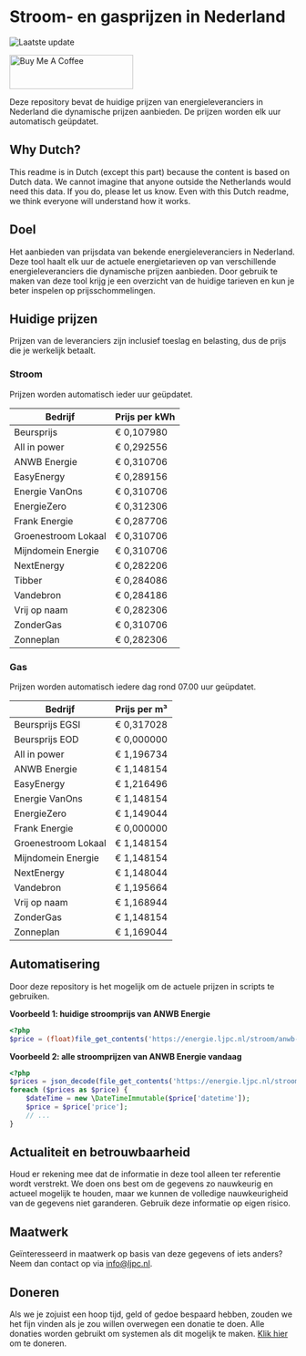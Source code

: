 # Stroom- en gasprijzen in Nederland

![Laatste update](https://img.shields.io/badge/laatste%20update-2024--07--04%2021%3A00%20CET-brightgreen)

<a href="https://www.buymeacoffee.com/Lars-" target="_blank"><img src="https://cdn.buymeacoffee.com/buttons/v2/default-orange.png" alt="Buy Me A Coffee" height="60" style="height: 60px !important;width: 217px !important;" ></a>

Deze repository bevat de huidige prijzen van energieleveranciers in Nederland die dynamische prijzen aanbieden. De prijzen worden elk uur automatisch geüpdatet.

## Why Dutch?

This readme is in Dutch (except this part) because the content is based on Dutch data. We cannot imagine that anyone outside the Netherlands would need this data. If you do, please let us know. Even with this Dutch readme, we think
everyone will understand how it works.

## Doel

Het aanbieden van prijsdata van bekende energieleveranciers in Nederland. Deze tool haalt elk uur de actuele energietarieven op van verschillende energieleveranciers die dynamische prijzen aanbieden. Door gebruik te maken van deze tool
krijg je een overzicht van de huidige tarieven en kun je beter inspelen op prijsschommelingen.

## Huidige prijzen

Prijzen van de leveranciers zijn inclusief toeslag en belasting, dus de prijs die je werkelijk betaalt.

### Stroom

Prijzen worden automatisch ieder uur geüpdatet.

 Bedrijf | Prijs per kWh 
---------|---------------
Beursprijs | € 0,107980
All in power | € 0,292556
ANWB Energie | € 0,310706
EasyEnergy | € 0,289156
Energie VanOns | € 0,310706
EnergieZero | € 0,312306
Frank Energie | € 0,287706
Groenestroom Lokaal | € 0,310706
Mijndomein Energie | € 0,310706
NextEnergy | € 0,282206
Tibber | € 0,284086
Vandebron | € 0,284186
Vrij op naam | € 0,282306
ZonderGas | € 0,310706
Zonneplan | € 0,282306


### Gas

Prijzen worden automatisch iedere dag rond 07.00 uur geüpdatet.

 Bedrijf | Prijs per m³ 
---------|--------------
Beursprijs EGSI | € 0,317028
Beursprijs EOD | € 0,000000
All in power | € 1,196734
ANWB Energie | € 1,148154
EasyEnergy | € 1,216496
Energie VanOns | € 1,148154
EnergieZero | € 1,149044
Frank Energie | € 0,000000
Groenestroom Lokaal | € 1,148154
Mijndomein Energie | € 1,148154
NextEnergy | € 1,148044
Vandebron | € 1,195664
Vrij op naam | € 1,168944
ZonderGas | € 1,148154
Zonneplan | € 1,169044


## Automatisering

Door deze repository is het mogelijk om de actuele prijzen in scripts te gebruiken.

**Voorbeeld 1: huidige stroomprijs van ANWB Energie**

```php
<?php
$price = (float)file_get_contents('https://energie.ljpc.nl/stroom/anwb-energie-nu.txt');

```

**Voorbeeld 2: alle stroomprijzen van ANWB Energie vandaag**

```php
<?php
$prices = json_decode(file_get_contents('https://energie.ljpc.nl/stroom/all-in-power-vandaag.json'),true);
foreach ($prices as $price) {
    $dateTime = new \DateTimeImmutable($price['datetime']);
    $price = $price['price'];
    // ...
}
```

## Actualiteit en betrouwbaarheid

Houd er rekening mee dat de informatie in deze tool alleen ter referentie wordt verstrekt. We doen ons best om de gegevens zo nauwkeurig en actueel mogelijk te houden, maar we kunnen de volledige nauwkeurigheid van de gegevens niet
garanderen. Gebruik deze informatie op eigen risico.

## Maatwerk

Geïnteresseerd in maatwerk op basis van deze gegevens of iets anders? Neem dan contact op
via [info@ljpc.nl](mailto:info@ljpc.nl?subject=Energie%20prijzen).

## Doneren

Als we je zojuist een hoop tijd, geld of gedoe bespaard hebben, zouden we het fijn vinden als je zou willen overwegen een
donatie te doen. Alle donaties worden gebruikt om systemen als dit mogelijk te
maken. [Klik hier](https://www.buymeacoffee.com/Lars-) om te doneren.
